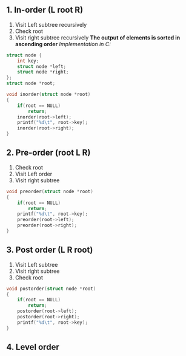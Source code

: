 ## 1. In-order (L root R)
1. Visit Left subtree recursively
2. Check root
3. Visit right subtree recursively
**The output of elements is sorted in ascending order**
*Implementation in C:*
```c
struct node {
	int key;
	struct node *left;
	struct node *right;
};
struct node *root;

void inorder(struct node *root)
{
	if(root == NULL)
		return;
	inorder(root->left);
	printf("%d\t", root->key);
	inorder(root->right);
}
```

## 2. Pre-order (root L R)
1. Check root
2. Visit Left order
3. Visit right subtree
```c
void preorder(struct node *root)
{
	if(root == NULL)
		return;
	printf("%d\t", root->key);
	preorder(root->left);
	preorder(root->right);
}
```
## 3. Post order (L R root)
1. Visit Left subtree
2. Visit right subtree
3. Check root
```c
void postorder(struct node *root)
{
	if(root == NULL)
		return;
	postorder(root->left);
	postorder(root->right);
	printf("%d\t", root->key);
}
```
## 4. Level order
